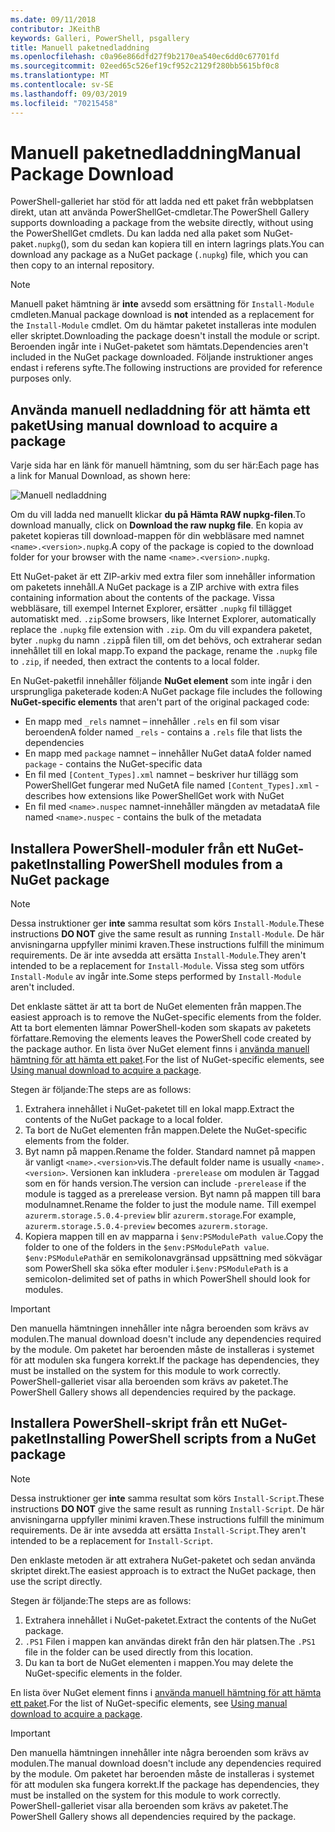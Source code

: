 ```yaml
---
ms.date: 09/11/2018
contributor: JKeithB
keywords: Galleri, PowerShell, psgallery
title: Manuell paketnedladdning
ms.openlocfilehash: c0a96e866dfd27f9b2170ea540ec6dd0c67701fd
ms.sourcegitcommit: 02eed65c526ef19cf952c2129f280bb5615bf0c8
ms.translationtype: MT
ms.contentlocale: sv-SE
ms.lasthandoff: 09/03/2019
ms.locfileid: "70215458"
---
```

# <a name="manual-package-download"></a><span data-ttu-id="1e3ac-103">Manuell paketnedladdning</span><span class="sxs-lookup"><span data-stu-id="1e3ac-103">Manual Package Download</span></span>

<span data-ttu-id="1e3ac-104">PowerShell-galleriet har stöd för att ladda ned ett paket från webbplatsen direkt, utan att använda PowerShellGet-cmdletar.</span><span class="sxs-lookup"><span data-stu-id="1e3ac-104">The PowerShell Gallery supports downloading a package from the website directly, without using the PowerShellGet cmdlets.</span></span> <span data-ttu-id="1e3ac-105">Du kan ladda ned alla paket som NuGet-paket`.nupkg`(), som du sedan kan kopiera till en intern lagrings plats.</span><span class="sxs-lookup"><span data-stu-id="1e3ac-105">You can download any package as a NuGet package (`.nupkg`) file, which you can then copy to an internal repository.</span></span>

> [!NOTE]
> <span data-ttu-id="1e3ac-106">Manuell paket hämtning är **inte** avsedd som ersättning för `Install-Module` cmdleten.</span><span class="sxs-lookup"><span data-stu-id="1e3ac-106">Manual package download is **not** intended as a replacement for the `Install-Module` cmdlet.</span></span>
> <span data-ttu-id="1e3ac-107">Om du hämtar paketet installeras inte modulen eller skriptet.</span><span class="sxs-lookup"><span data-stu-id="1e3ac-107">Downloading the package doesn't install the module or script.</span></span> <span data-ttu-id="1e3ac-108">Beroenden ingår inte i NuGet-paketet som hämtats.</span><span class="sxs-lookup"><span data-stu-id="1e3ac-108">Dependencies aren't included in the NuGet package downloaded.</span></span> <span data-ttu-id="1e3ac-109">Följande instruktioner anges endast i referens syfte.</span><span class="sxs-lookup"><span data-stu-id="1e3ac-109">The following instructions are provided for reference purposes only.</span></span>

## <a name="using-manual-download-to-acquire-a-package"></a><span data-ttu-id="1e3ac-110">Använda manuell nedladdning för att hämta ett paket</span><span class="sxs-lookup"><span data-stu-id="1e3ac-110">Using manual download to acquire a package</span></span>

<span data-ttu-id="1e3ac-111">Varje sida har en länk för manuell hämtning, som du ser här:</span><span class="sxs-lookup"><span data-stu-id="1e3ac-111">Each page has a link for Manual Download, as shown here:</span></span>

![Manuell nedladdning](../../Images/packagedisplaypagewithpseditions.png)

<span data-ttu-id="1e3ac-113">Om du vill ladda ned manuellt klickar **du på Hämta RAW nupkg-filen**.</span><span class="sxs-lookup"><span data-stu-id="1e3ac-113">To download manually, click on **Download the raw nupkg file**.</span></span> <span data-ttu-id="1e3ac-114">En kopia av paketet kopieras till download-mappen för din webbläsare med namnet `<name>.<version>.nupkg`.</span><span class="sxs-lookup"><span data-stu-id="1e3ac-114">A copy of the package is copied to the download folder for your browser with the name `<name>.<version>.nupkg`.</span></span>

<span data-ttu-id="1e3ac-115">Ett NuGet-paket är ett ZIP-arkiv med extra filer som innehåller information om paketets innehåll.</span><span class="sxs-lookup"><span data-stu-id="1e3ac-115">A NuGet package is a ZIP archive with extra files containing information about the contents of the package.</span></span> <span data-ttu-id="1e3ac-116">Vissa webbläsare, till exempel Internet Explorer, ersätter `.nupkg` fil tillägget automatiskt med. `.zip`</span><span class="sxs-lookup"><span data-stu-id="1e3ac-116">Some browsers, like Internet Explorer, automatically replace the `.nupkg` file extension with `.zip`.</span></span> <span data-ttu-id="1e3ac-117">Om du vill expandera paketet, byter `.nupkg` du namn `.zip`på filen till, om det behövs, och extraherar sedan innehållet till en lokal mapp.</span><span class="sxs-lookup"><span data-stu-id="1e3ac-117">To expand the package, rename the `.nupkg` file to `.zip`, if needed, then extract the contents to a local folder.</span></span>

<span data-ttu-id="1e3ac-118">En NuGet-paketfil innehåller följande **NuGet element** som inte ingår i den ursprungliga paketerade koden:</span><span class="sxs-lookup"><span data-stu-id="1e3ac-118">A NuGet package file includes the following **NuGet-specific elements** that aren't part of the original packaged code:</span></span>

- <span data-ttu-id="1e3ac-119">En mapp med `_rels` namnet – innehåller `.rels` en fil som visar beroenden</span><span class="sxs-lookup"><span data-stu-id="1e3ac-119">A folder named `_rels` - contains a `.rels` file that lists the dependencies</span></span>
- <span data-ttu-id="1e3ac-120">En mapp med `package` namnet – innehåller NuGet data</span><span class="sxs-lookup"><span data-stu-id="1e3ac-120">A folder named `package` - contains the NuGet-specific data</span></span>
- <span data-ttu-id="1e3ac-121">En fil med `[Content_Types].xml` namnet – beskriver hur tillägg som PowerShellGet fungerar med NuGet</span><span class="sxs-lookup"><span data-stu-id="1e3ac-121">A file named `[Content_Types].xml` - describes how extensions like PowerShellGet work with NuGet</span></span>
- <span data-ttu-id="1e3ac-122">En fil med `<name>.nuspec` namnet-innehåller mängden av metadata</span><span class="sxs-lookup"><span data-stu-id="1e3ac-122">A file named `<name>.nuspec` - contains the bulk of the metadata</span></span>

## <a name="installing-powershell-modules-from-a-nuget-package"></a><span data-ttu-id="1e3ac-123">Installera PowerShell-moduler från ett NuGet-paket</span><span class="sxs-lookup"><span data-stu-id="1e3ac-123">Installing PowerShell modules from a NuGet package</span></span>

> [!NOTE]
> <span data-ttu-id="1e3ac-124">Dessa instruktioner ger **inte** samma resultat som körs `Install-Module`.</span><span class="sxs-lookup"><span data-stu-id="1e3ac-124">These instructions **DO NOT** give the same result as running `Install-Module`.</span></span> <span data-ttu-id="1e3ac-125">De här anvisningarna uppfyller minimi kraven.</span><span class="sxs-lookup"><span data-stu-id="1e3ac-125">These instructions fulfill the minimum requirements.</span></span> <span data-ttu-id="1e3ac-126">De är inte avsedda att ersätta `Install-Module`.</span><span class="sxs-lookup"><span data-stu-id="1e3ac-126">They aren't intended to be a replacement for `Install-Module`.</span></span>
> <span data-ttu-id="1e3ac-127">Vissa steg som utförs `Install-Module` av ingår inte.</span><span class="sxs-lookup"><span data-stu-id="1e3ac-127">Some steps performed by `Install-Module` aren't included.</span></span>

<span data-ttu-id="1e3ac-128">Det enklaste sättet är att ta bort de NuGet elementen från mappen.</span><span class="sxs-lookup"><span data-stu-id="1e3ac-128">The easiest approach is to remove the NuGet-specific elements from the folder.</span></span> <span data-ttu-id="1e3ac-129">Att ta bort elementen lämnar PowerShell-koden som skapats av paketets författare.</span><span class="sxs-lookup"><span data-stu-id="1e3ac-129">Removing the elements leaves the PowerShell code created by the package author.</span></span>
<span data-ttu-id="1e3ac-130">En lista över NuGet element finns i [använda manuell hämtning för att hämta ett paket](#using-manual-download-to-acquire-a-package).</span><span class="sxs-lookup"><span data-stu-id="1e3ac-130">For the list of NuGet-specific elements, see [Using manual download to acquire a package](#using-manual-download-to-acquire-a-package).</span></span>

<span data-ttu-id="1e3ac-131">Stegen är följande:</span><span class="sxs-lookup"><span data-stu-id="1e3ac-131">The steps are as follows:</span></span>

1. <span data-ttu-id="1e3ac-132">Extrahera innehållet i NuGet-paketet till en lokal mapp.</span><span class="sxs-lookup"><span data-stu-id="1e3ac-132">Extract the contents of the NuGet package to a local folder.</span></span>
2. <span data-ttu-id="1e3ac-133">Ta bort de NuGet elementen från mappen.</span><span class="sxs-lookup"><span data-stu-id="1e3ac-133">Delete the NuGet-specific elements from the folder.</span></span>
3. <span data-ttu-id="1e3ac-134">Byt namn på mappen.</span><span class="sxs-lookup"><span data-stu-id="1e3ac-134">Rename the folder.</span></span> <span data-ttu-id="1e3ac-135">Standard namnet på mappen är vanligt `<name>.<version>`vis.</span><span class="sxs-lookup"><span data-stu-id="1e3ac-135">The default folder name is usually `<name>.<version>`.</span></span> <span data-ttu-id="1e3ac-136">Versionen kan inkludera `-prerelease` om modulen är Taggad som en för hands version.</span><span class="sxs-lookup"><span data-stu-id="1e3ac-136">The version can include `-prerelease` if the module is tagged as a prerelease version.</span></span> <span data-ttu-id="1e3ac-137">Byt namn på mappen till bara modulnamnet.</span><span class="sxs-lookup"><span data-stu-id="1e3ac-137">Rename the folder to just the module name.</span></span> <span data-ttu-id="1e3ac-138">Till exempel `azurerm.storage.5.0.4-preview` blir `azurerm.storage`.</span><span class="sxs-lookup"><span data-stu-id="1e3ac-138">For example, `azurerm.storage.5.0.4-preview` becomes `azurerm.storage`.</span></span>
4. <span data-ttu-id="1e3ac-139">Kopiera mappen till en av mapparna i `$env:PSModulePath value`.</span><span class="sxs-lookup"><span data-stu-id="1e3ac-139">Copy the folder to one of the folders in the `$env:PSModulePath value`.</span></span> <span data-ttu-id="1e3ac-140">`$env:PSModulePath`är en semikolonavgränsad uppsättning med sökvägar som PowerShell ska söka efter moduler i.</span><span class="sxs-lookup"><span data-stu-id="1e3ac-140">`$env:PSModulePath` is a semicolon-delimited set of paths in which PowerShell should look for modules.</span></span>

> [!IMPORTANT]
> <span data-ttu-id="1e3ac-141">Den manuella hämtningen innehåller inte några beroenden som krävs av modulen.</span><span class="sxs-lookup"><span data-stu-id="1e3ac-141">The manual download doesn't include any dependencies required by the module.</span></span> <span data-ttu-id="1e3ac-142">Om paketet har beroenden måste de installeras i systemet för att modulen ska fungera korrekt.</span><span class="sxs-lookup"><span data-stu-id="1e3ac-142">If the package has dependencies, they must be installed on the system for this module to work correctly.</span></span> <span data-ttu-id="1e3ac-143">PowerShell-galleriet visar alla beroenden som krävs av paketet.</span><span class="sxs-lookup"><span data-stu-id="1e3ac-143">The PowerShell Gallery shows all dependencies required by the package.</span></span>

## <a name="installing-powershell-scripts-from-a-nuget-package"></a><span data-ttu-id="1e3ac-144">Installera PowerShell-skript från ett NuGet-paket</span><span class="sxs-lookup"><span data-stu-id="1e3ac-144">Installing PowerShell scripts from a NuGet package</span></span>

> [!NOTE]
> <span data-ttu-id="1e3ac-145">Dessa instruktioner ger **inte** samma resultat som körs `Install-Script`.</span><span class="sxs-lookup"><span data-stu-id="1e3ac-145">These instructions **DO NOT** give the same result as running `Install-Script`.</span></span> <span data-ttu-id="1e3ac-146">De här anvisningarna uppfyller minimi kraven.</span><span class="sxs-lookup"><span data-stu-id="1e3ac-146">These instructions fulfill the minimum requirements.</span></span> <span data-ttu-id="1e3ac-147">De är inte avsedda att ersätta `Install-Script`.</span><span class="sxs-lookup"><span data-stu-id="1e3ac-147">They aren't intended to be a replacement for `Install-Script`.</span></span>

<span data-ttu-id="1e3ac-148">Den enklaste metoden är att extrahera NuGet-paketet och sedan använda skriptet direkt.</span><span class="sxs-lookup"><span data-stu-id="1e3ac-148">The easiest approach is to extract the NuGet package, then use the script directly.</span></span>

<span data-ttu-id="1e3ac-149">Stegen är följande:</span><span class="sxs-lookup"><span data-stu-id="1e3ac-149">The steps are as follows:</span></span>

1. <span data-ttu-id="1e3ac-150">Extrahera innehållet i NuGet-paketet.</span><span class="sxs-lookup"><span data-stu-id="1e3ac-150">Extract the contents of the NuGet package.</span></span>
2. <span data-ttu-id="1e3ac-151">`.PS1` Filen i mappen kan användas direkt från den här platsen.</span><span class="sxs-lookup"><span data-stu-id="1e3ac-151">The `.PS1` file in the folder can be used directly from this location.</span></span>
3. <span data-ttu-id="1e3ac-152">Du kan ta bort de NuGet elementen i mappen.</span><span class="sxs-lookup"><span data-stu-id="1e3ac-152">You may delete the NuGet-specific elements in the folder.</span></span>

<span data-ttu-id="1e3ac-153">En lista över NuGet element finns i [använda manuell hämtning för att hämta ett paket](#using-manual-download-to-acquire-a-package).</span><span class="sxs-lookup"><span data-stu-id="1e3ac-153">For the list of NuGet-specific elements, see [Using manual download to acquire a package](#using-manual-download-to-acquire-a-package).</span></span>

> [!IMPORTANT]
> <span data-ttu-id="1e3ac-154">Den manuella hämtningen innehåller inte några beroenden som krävs av modulen.</span><span class="sxs-lookup"><span data-stu-id="1e3ac-154">The manual download doesn't include any dependencies required by the module.</span></span> <span data-ttu-id="1e3ac-155">Om paketet har beroenden måste de installeras i systemet för att modulen ska fungera korrekt.</span><span class="sxs-lookup"><span data-stu-id="1e3ac-155">If the package has dependencies, they must be installed on the system for this module to work correctly.</span></span> <span data-ttu-id="1e3ac-156">PowerShell-galleriet visar alla beroenden som krävs av paketet.</span><span class="sxs-lookup"><span data-stu-id="1e3ac-156">The PowerShell Gallery shows all dependencies required by the package.</span></span>
